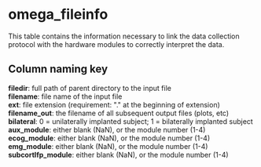 # omega_fileinfo

This table contains the information necessary to link the data collection protocol with the hardware modules to correctly interpret the data. 

## Column naming key
**filedir**: full path of parent directory to the input file  
**filename**: file name of the input file  
**ext**: file extension (requirement: "." at the beginning of extension)  
**filename_out**: the filename of all subsequent output files (plots, etc)  
**bilateral**: 0 = unilaterally implanted subject; 1 = bilaterally implanted subject  
**aux_module**: either blank (NaN), or the module number (1-4)  
**ecog_module**: either blank (NaN), or the module number (1-4)  
**emg_module**: either blank (NaN), or the module number (1-4)  
**subcortlfp_module**: either blank (NaN), or the module number (1-4)  
